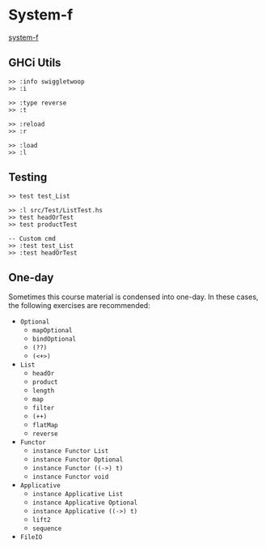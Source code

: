 # System-f

[system-f](https://github.com/system-f/fp-course)

## GHCi Utils

```
>> :info swiggletwoop
>> :i

>> :type reverse
>> :t

>> :reload
>> :r

>> :load
>> :l
```

## Testing

```
>> test test_List

>> :l src/Test/ListTest.hs
>> test headOrTest
>> test productTest

-- Custom cmd
>> :test test_List
>> :test headOrTest
```

## One-day

Sometimes this course material is condensed into one-day. In these cases, the
following exercises are recommended:

* `Optional`
  * `mapOptional`
  * `bindOptional`
  * `(??)`
  * `(<+>)`
* `List`
  * `headOr`
  * `product`
  * `length`
  * `map`
  * `filter`
  * `(++)`
  * `flatMap`
  * `reverse`
* `Functor`
  * `instance Functor List`
  * `instance Functor Optional`
  * `instance Functor ((->) t)`
  * `instance Functor void`
* `Applicative`
  * `instance Applicative List`
  * `instance Applicative Optional`
  * `instance Applicative ((->) t)`
  * `lift2`
  * `sequence`
* `FileIO`
